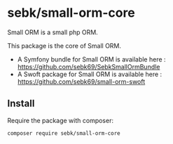 # sebk/small-orm-core
Small ORM is a small php ORM.

This package is the core of Small ORM.

- A Symfony bundle for Small ORM is available here : https://github.com/sebk69/SebkSmallOrmBundle
- A Swoft package for Small ORM is available here : https://github.com/sebk69/small-orm-swoft

## Install

Require the package with composer:
```
composer require sebk/small-orm-core
```